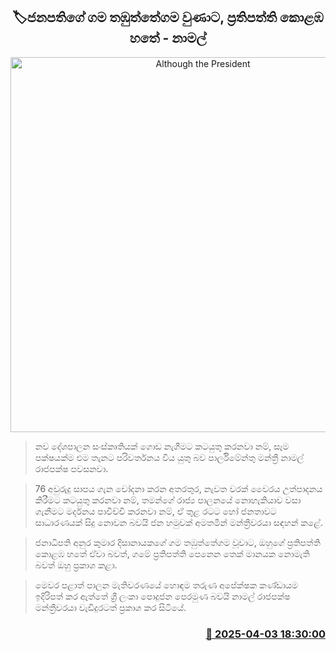 <p align='center'><b><h2 align='center' title='Although the President's hometown is Thambuttegama, his policies are in Colombo 07 - Namal'>🏷ජනපතිගේ ගම තඹුත්තේගම වුණාට, ප්‍රතිපත්ති කොළඹ හතේ - නාමල්</h2></b></p>
<p align='center'><img src='https://helakuru.sgp1.cdn.digitaloceanspaces.com/esana/images/lib/namal-local-election.jpg' width='600' alt='Although the President's hometown is Thambuttegama, his policies are in Colombo 07 - Namal'></p>

> නව දේශපාලන සංස්කෘතියක් ගොඩ නැගීමට කටයුතු කරනවා නම්, සෑම පක්ෂයක්ම එම තැනට පරිවර්තනය විය යුතු බව පාර්ලිමේන්තු මන්ත්‍රී නාමල් රාජපක්ෂ පවසනවා.

> 76 අවුරුදු සාපය ගැන චෝදනා කරන අතරතුර, නැවත වරක් වෛරය උත්පාදනය කිරීමට කටයුතු කරනවා නම්, තමන්ගේ රාජ්‍ය පාලනයේ නොහැකියාව වසා ගැනීමට මර්දනය පාවිච්චි කරනවා නම්, ඒ තුළ රටට හෝ ජනතාවට ‍සාධාරණයක් සිදු නොවන බවයි ජන හමුවක් අමතමින් මන්ත්‍රීවරයා සඳහන් කළේ.

> ජනාධිපති අනුර කුමාර දිසානායකගේ ගම තඹුත්තේගම වූවාට, ඔහුගේ ප්‍රතිපත්ති කොළඹ හතේ ඒවා බවත්, ගමේ ප්‍රතිපත්ති පෙනෙන තෙක් මානයක නොමැති බවත් ඔහු ප්‍රකාශ කළා.

> මෙවර පළාත් පාලන මැතිවරණයේ හොඳම තරුණ අපේක්ෂක කණ්ඩායම ඉදිරිපත් කර ඇත්තේ ශ්‍රී ලංකා පොදුජන පෙරමුණ බවයි නාමල් රාජපක්ෂ මන්ත්‍රීවරයා වැඩිදුරටත් ප්‍රකාශ කර සිටියේ.



<h3 align='right'><a href='https://www.helakuru.lk/esana/p/108904/'>📅 2025-04-03 18:30:00</a></h3>

